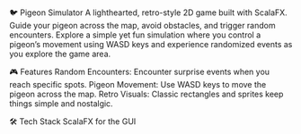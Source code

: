 🐦 Pigeon Simulator
A lighthearted, retro-style 2D game built with ScalaFX. Guide your pigeon across the map, avoid obstacles, and trigger random encounters. Explore a simple yet fun simulation where you control a pigeon’s movement using WASD keys and experience randomized events as you explore the game area.

🎮 Features
Random Encounters: Encounter surprise events when you reach specific spots.
Pigeon Movement: Use WASD keys to move the pigeon across the map.
Retro Visuals: Classic rectangles and sprites keep things simple and nostalgic.

🛠️ Tech Stack
ScalaFX for the GUI
